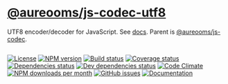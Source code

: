 [@aureooms/js-codec-utf8](https://aureooms.github.io/js-codec-utf8)
==

UTF8 encoder/decoder for JavaScript.
See [docs](https://aureooms.github.io/js-codec-utf8/index.html).
Parent is [@aureooms/js-codec](https://github.com/aureooms/js-codec).

```js
```

[![License](https://img.shields.io/github/license/aureooms/js-codec-utf8.svg?style=flat)](https://raw.githubusercontent.com/aureooms/js-codec-utf8/master/LICENSE)
[![NPM version](https://img.shields.io/npm/v/@aureooms/js-codec-utf8.svg?style=flat)](https://www.npmjs.org/package/@aureooms/js-codec-utf8)
[![Build status](https://img.shields.io/travis/aureooms/js-codec-utf8.svg?style=flat)](https://travis-ci.org/aureooms/js-codec-utf8)
[![Coverage status](https://img.shields.io/coveralls/aureooms/js-codec-utf8.svg?style=flat)](https://coveralls.io/r/aureooms/js-codec-utf8)
[![Dependencies status](https://img.shields.io/david/aureooms/js-codec-utf8.svg?style=flat)](https://david-dm.org/aureooms/js-codec-utf8)
[![Dev dependencies status](https://img.shields.io/david/dev/aureooms/js-codec-utf8.svg?style=flat)](https://david-dm.org/aureooms/js-codec-utf8?type=dev)
[![Code Climate](https://img.shields.io/codeclimate/github/aureooms/js-codec-utf8.svg?style=flat)](https://codeclimate.com/github/aureooms/js-codec-utf8)
[![NPM downloads per month](https://img.shields.io/npm/dm/@aureooms/js-codec-utf8.svg?style=flat)](https://www.npmjs.org/package/@aureooms/js-codec-utf8)
[![GitHub issues](https://img.shields.io/github/issues/aureooms/js-codec-utf8.svg?style=flat)](https://github.com/aureooms/js-codec-utf8/issues)
[![Documentation](https://aureooms.github.io/js-codec-utf8/badge.svg)](https://aureooms.github.io/js-codec-utf8/source.html)
